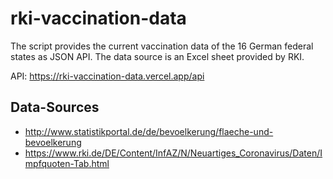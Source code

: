 # rki-vaccination-data
The script provides the current vaccination data of the 16 German federal states as JSON API.
The data source is an Excel sheet provided by RKI.

API: https://rki-vaccination-data.vercel.app/api

## Data-Sources
* http://www.statistikportal.de/de/bevoelkerung/flaeche-und-bevoelkerung
* https://www.rki.de/DE/Content/InfAZ/N/Neuartiges_Coronavirus/Daten/Impfquoten-Tab.html
